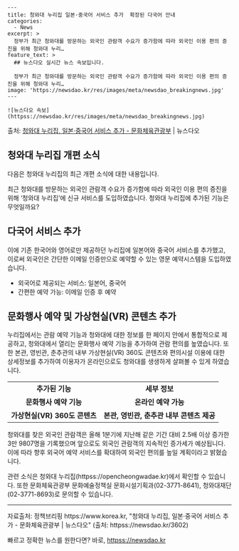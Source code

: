     ---
    title: 청와대 누리집 일본·중국어 서비스 추가  확장된 다국어 안내
    categories:
      - News
    excerpt: >
      정부가 최근 청와대를 방문하는 외국인 관람객 수요가 증가함에 따라 외국인 이용 편의 증진을 위해 청와대 누리…
    feature_text: >
      ## 뉴스다오 실시간 뉴스 속보입니다.
    
      정부가 최근 청와대를 방문하는 외국인 관람객 수요가 증가함에 따라 외국인 이용 편의 증진을 위해 청와대 누리…
    image: 'https://newsdao.kr/res/images/meta/newsdao_breakingnews.jpg'
    ---
    
    ![뉴스다오 속보](httpss://newsdao.kr/res/images/meta/newsdao_breakingnews.jpg)

<p>출처: <a href="httpss://newsdao.kr/3602" rel="dofollow">청와대 누리집, 일본·중국어 서비스 추가 - 문화체육관광부</a> | 뉴스다오</p>

<h2 data-ke-size="size26">청와대 누리집 개편 소식</h2>
다음은 청와대 누리집의 최근 개편 소식에 대한 내용입니다.

<p data-ke-size="size16">최근 청와대를 방문하는 외국인 관람객 수요가 증가함에 따라 외국인 이용 편의 증진을 위해 ‘청와대 누리집’에 신규 서비스를 도입하였습니다. 청와대 누리집에 추가된 기능은 무엇일까요?</p>

<h2 data-ke-size="size24">다국어 서비스 추가</h2>
<p data-ke-size="size16">이에 기존 한국어와 영어로만 제공하던 누리집에 일본어와 중국어 서비스를 추가했고, 이로써 외국인은 간단한 이메일 인증만으로 예약할 수 있는 영문 예약시스템을 도입하였습니다.</p>
<ul>
    <li>외국어로 제공되는 서비스: 일본어, 중국어</li>
    <li>간편한 예약 가능: 이메일 인증 후 예약</li>
</ul>

<h2 data-ke-size="size24">문화행사 예약 및 가상현실(VR) 콘텐츠 추가</h2>
<p data-ke-size="size16">누리집에서는 관람 예약 기능과 청와대에 대한 정보를 한 페이지 안에서 통합적으로 제공하고, 청와대에서 열리는 문화행사 예약 기능을 추가하여 관람 편의를 높였습니다. 또한 본관, 영빈관, 춘추관의 내부 가상현실(VR) 360도 콘텐츠와 편의시설 이용에 대한 상세정보를 추가하여 이용자가 온라인으로도 청와대를 생생하게 살펴볼 수 있게 하였습니다.</p>
<table>
    <tr>
        <td style="text-align: center; height: 17px;"><b>추가된 기능</b></td>
        <td style="text-align: center; height: 17px;"><b>세부 정보</b></td>
    </tr>
    <tr>
        <td style="text-align: center; height: 17px;"><b>문화행사 예약 기능</b></td>
        <td style="text-align: center; height: 17px;"><b>온라인 예약 가능</b></td>
    </tr>
    <tr>
        <td style="text-align: center; height: 17px;"><b>가상현실(VR) 360도 콘텐츠</b></td>
        <td style="text-align: center; height: 17px;"><b>본관, 영빈관, 춘추관 내부 콘텐츠 제공</b></td>
    </tr>
</table>

<p data-ke-size="size16">청와대를 찾은 외국인 관람객은 올해 1분기에 지난해 같은 기간 대비 2.5배 이상 증가한 3만 9807명을 기록했으며 앞으로도 외국인 관람객의 지속적인 증가세가 예상됩니다. 이에 따라 향후 외국어 예약 서비스를 확대하여 외국인 편의를 높일 계획이라고 밝혔습니다.</p>

<p data-ke-size="size16">관련 소식은 청와대 누리집(httpss://opencheongwadae.kr)에서 확인할 수 있습니다. 또한 문화체육관광부 문화예술정책실 문화시설기획과(02-3771-8641), 청와대재단(02-3771-8693)로 문의할 수 있습니다.</p>

<hr>

<p data-ke-size="size16">자료출처: 정책브리핑 https://www.korea.kr, "청와대 누리집, 일본·중국어 서비스 추가 - 문화체육관광부 | 뉴스다오" (출처: httpss://newsdao.kr/3602)</p>
 

빠르고 정확한 뉴스를 원한다면? 바로, <a href="httpss://newsdao.kr" rel="dofollow">httpss://newsdao.kr</a>


    
